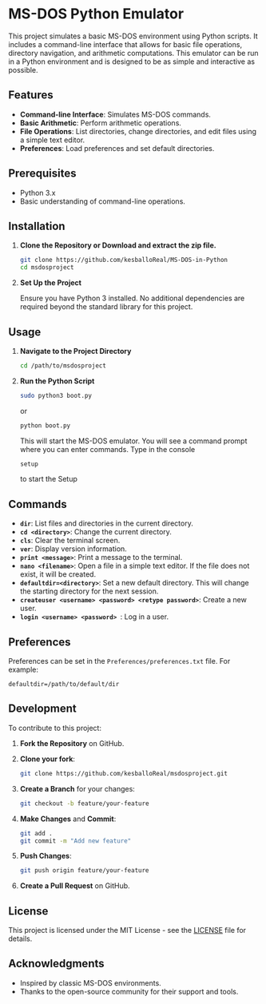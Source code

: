 # MS-DOS Python Emulator

This project simulates a basic MS-DOS environment using Python scripts. It includes a command-line interface that allows for basic file operations, directory navigation, and arithmetic computations. This emulator can be run in a Python environment and is designed to be as simple and interactive as possible.

## Features

- **Command-line Interface**: Simulates MS-DOS commands.
- **Basic Arithmetic**: Perform arithmetic operations.
- **File Operations**: List directories, change directories, and edit files using a simple text editor.
- **Preferences**: Load preferences and set default directories.

## Prerequisites

- Python 3.x
- Basic understanding of command-line operations.

## Installation

1. **Clone the Repository or Download and extract the zip file.**

   ```bash
   git clone https://github.com/kesballoReal/MS-DOS-in-Python
   cd msdosproject
   ```

2. **Set Up the Project**

   Ensure you have Python 3 installed. No additional dependencies are required beyond the standard library for this project.

## Usage

1. **Navigate to the Project Directory**

   ```bash
   cd /path/to/msdosproject
   ```

2. **Run the Python Script**

   ```bash
   sudo python3 boot.py
   ```
   or

   ```bash
   python boot.py
   ```
   This will start the MS-DOS emulator. You will see a command prompt where you can enter commands.
   Type in the console
   
   ```bash
   setup
   ```
   to start the Setup

   

## Commands

- **`dir`**: List files and directories in the current directory.
- **`cd <directory>`**: Change the current directory.
- **`cls`**: Clear the terminal screen.
- **`ver`**: Display version information.
- **`print <message>`**: Print a message to the terminal.
- **`nano <filename>`**: Open a file in a simple text editor. If the file does not exist, it will be created.
- **`defaultdir=<directory>`**: Set a new default directory. This will change the starting directory for the next session.
- **`createuser <username> <password> <retype password>`**: Create a new user.
- **`login <username> <password> `**: Log in a user.

## Preferences

Preferences can be set in the `Preferences/preferences.txt` file. For example:

```
defaultdir=/path/to/default/dir
```

## Development

To contribute to this project:

1. **Fork the Repository** on GitHub.
2. **Clone your fork**:

   ```bash
   git clone https://github.com/kesballoReal/msdosproject.git
   ```

3. **Create a Branch** for your changes:

   ```bash
   git checkout -b feature/your-feature
   ```

4. **Make Changes** and **Commit**:

   ```bash
   git add .
   git commit -m "Add new feature"
   ```

5. **Push Changes**:

   ```bash
   git push origin feature/your-feature
   ```

6. **Create a Pull Request** on GitHub.

## License

This project is licensed under the MIT License - see the [LICENSE](LICENSE) file for details.

## Acknowledgments

- Inspired by classic MS-DOS environments.
- Thanks to the open-source community for their support and tools.
